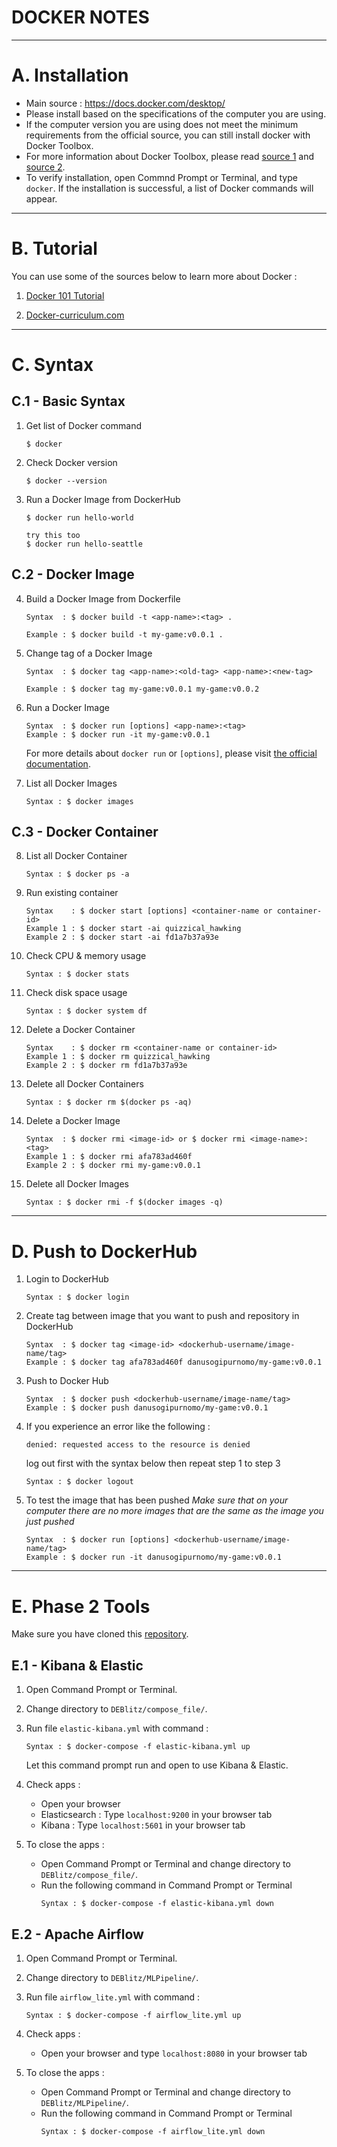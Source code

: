 # DOCKER NOTES

---
# A. Installation
- Main source : https://docs.docker.com/desktop/
- Please install based on the specifications of the computer you are using.
- If the computer version you are using does not meet the minimum requirements from the official source, you can still install docker with Docker Toolbox. 
- For more information about Docker Toolbox, please read [source 1](https://www.upwork.com/resources/docker-toolbox) and [source 2](https://nickjanetakis.com/blog/should-you-use-the-docker-toolbox-or-docker-for-mac-windows).
- To verify installation, open Commnd Prompt or Terminal, and type `docker`. If the installation is successful, a list of Docker commands will appear.

---
# B. Tutorial
You can use some of the sources below to learn more about Docker :
1. [Docker 101 Tutorial](https://www.docker.com/101-tutorial/)
   
2. [Docker-curriculum.com](https://docker-curriculum.com/)

---
# C. Syntax
## C.1 - Basic Syntax
1. Get list of Docker command
   ```
   $ docker
   ```

2. Check Docker version
   ```
   $ docker --version
   ```

3. Run a Docker Image from DockerHub
   ```
   $ docker run hello-world
   
   try this too
   $ docker run hello-seattle
   ```

## C.2 - Docker Image
4. Build a Docker Image from Dockerfile
   ```
   Syntax  : $ docker build -t <app-name>:<tag> .
   
   Example : $ docker build -t my-game:v0.0.1 .
   ```

5. Change tag of a Docker Image
   ```
   Syntax  : $ docker tag <app-name>:<old-tag> <app-name>:<new-tag>

   Example : $ docker tag my-game:v0.0.1 my-game:v0.0.2
   ```

6. Run a Docker Image
   ```
   Syntax  : $ docker run [options] <app-name>:<tag>
   Example : $ docker run -it my-game:v0.0.1
   ```
   For more details about `docker run` or `[options]`, please visit [the official documentation](https://docs.docker.com/engine/reference/run/).

7. List all Docker Images
   ```
   Syntax : $ docker images
   ```

## C.3 - Docker Container


8. List all Docker Container
   ```
   Syntax : $ docker ps -a
   ```

9. Run existing container
   ```
   Syntax    : $ docker start [options] <container-name or container-id>
   Example 1 : $ docker start -ai quizzical_hawking
   Example 2 : $ docker start -ai fd1a7b37a93e
   ```

10. Check CPU & memory usage
    ```
    Syntax : $ docker stats
    ```

11. Check disk space usage
    ```
    Syntax : $ docker system df
    ```

12. Delete a Docker Container
    ```
    Syntax    : $ docker rm <container-name or container-id>
    Example 1 : $ docker rm quizzical_hawking
    Example 2 : $ docker rm fd1a7b37a93e
    ```

13. Delete all Docker Containers
    ```
    Syntax : $ docker rm $(docker ps -aq)
    ```

14. Delete a Docker Image
    ```
    Syntax  : $ docker rmi <image-id> or $ docker rmi <image-name>:<tag>
    Example 1 : $ docker rmi afa783ad460f
    Example 2 : $ docker rmi my-game:v0.0.1
    ```

15. Delete all Docker Images
    ```
    Syntax : $ docker rmi -f $(docker images -q)
    ```
---
# D. Push to DockerHub
1. Login to DockerHub
   ```
   Syntax : $ docker login
   ```

2. Create tag between image that you want to push and repository in DockerHub
   ```
   Syntax  : $ docker tag <image-id> <dockerhub-username/image-name/tag>
   Example : $ docker tag afa783ad460f danusogipurnomo/my-game:v0.0.1
   ```
   
3. Push to Docker Hub
   ```
   Syntax  : $ docker push <dockerhub-username/image-name/tag>
   Example : $ docker push danusogipurnomo/my-game:v0.0.1
   ```

4. If you experience an error like the following :
   ```
   denied: requested access to the resource is denied
   ```
   
   log out first with the syntax below then repeat step 1 to step 3
   ```
   Syntax : $ docker logout
   ```

5. To test the image that has been pushed
   *Make sure that on your computer there are no more images that are the same as the image you just pushed*
   ```
   Syntax  : $ docker run [options] <dockerhub-username/image-name/tag>
   Example : $ docker run -it danusogipurnomo/my-game:v0.0.1
   ```
---
# E. Phase 2 Tools

Make sure you have cloned this [repository](https://github.com/ardhiraka/DEBlitz).

## E.1 - Kibana & Elastic
1. Open Command Prompt or Terminal.

2. Change directory to `DEBlitz/compose_file/`.

3. Run file `elastic-kibana.yml` with command :  
   ```
   Syntax : $ docker-compose -f elastic-kibana.yml up
   ```
   Let this command prompt run and open to use Kibana & Elastic.

4. Check apps :
   - Open your browser
   - Elasticsearch : Type `localhost:9200` in your browser tab
   - Kibana : Type `localhost:5601` in your browser tab

5. To close the apps :
   - Open Command Prompt or Terminal and change directory to `DEBlitz/compose_file/`.
   - Run the following command in Command Prompt or Terminal
     ```
     Syntax : $ docker-compose -f elastic-kibana.yml down
     ```

## E.2 - Apache Airflow
1. Open Command Prompt or Terminal.

2. Change directory to `DEBlitz/MLPipeline/`.

3. Run file `airflow_lite.yml` with command :  
   ```
   Syntax : $ docker-compose -f airflow_lite.yml up
   ```

4. Check apps :
   - Open your browser and type `localhost:8080` in your browser tab

5. To close the apps :
   - Open Command Prompt or Terminal and change directory to `DEBlitz/MLPipeline/`.
   - Run the following command in Command Prompt or Terminal
     ```
     Syntax : $ docker-compose -f airflow_lite.yml down
     ```
